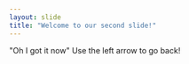 ```yaml
---
layout: slide
title: "Welcome to our second slide!"
---
```

"Oh I got it now"
Use the left arrow to go back!
